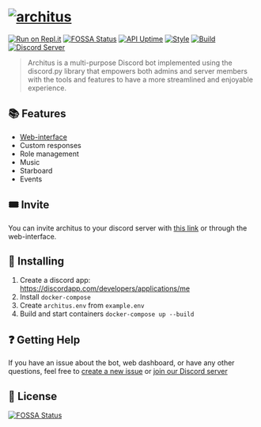 # [![architus](https://i.imgur.com/qfPmMBW.png)](https://archit.us)
[![Run on Repl.it](https://repl.it/badge/github/architus/architus)](https://repl.it/github/architus/architus)
[![FOSSA Status](https://app.fossa.com/api/projects/git%2Bgithub.com%2Farchitus%2Farchitus.svg?type=shield)](https://app.fossa.com/projects/git%2Bgithub.com%2Farchitus%2Farchitus?ref=badge_shield) [![API Uptime](https://img.shields.io/uptimerobot/ratio/7/m782992399-3443671051db8aeaecfe7434.svg?label=API%20uptime)](https://status.archit.us/)
[![Style](https://github.com/architus/architus/workflows/Style/badge.svg?branch=develop)](https://github.com/architus/architus/actions)
[![Build](https://github.com/architus/architus/workflows/Build/badge.svg?branch=develop)](https://github.com/architus/architus/actions)
[![Discord Server](https://img.shields.io/discord/607637793107345431?color=7289DA&logo=discord&logoColor=white)](https://discord.gg/FpyhED)

> Architus is a multi-purpose Discord bot implemented using the discord.py library that empowers both admins and server members with the tools and features to have a more streamlined and enjoyable experience.

## 📚 Features

* [Web-interface](https://archit.us/app)
* Custom responses
* Role management
* Music
* Starboard
* Events

## 🎟 Invite

You can invite architus to your discord server with [this link](https://api.archit.us/invite/0) or through the web-interface.

## 🚀 Installing

1. Create a discord app: https://discordapp.com/developers/applications/me 
2. Install `docker-compose`
3. Create `architus.env` from `example.env`
4. Build and start containers `docker-compose up --build`

## ❓ Getting Help

If you have an issue about the bot, web dashboard, or have any other questions, feel free to [create a new issue](https://github.com/architus/architus/issues/new) or [join our Discord server](https://discord.gg/FpyhED)

## 📜 License

[![FOSSA Status](https://app.fossa.io/api/projects/git%2Bgithub.com%2Farchitus%2Farchitus.svg?type=large)](https://app.fossa.io/projects/git%2Bgithub.com%2Farchitus%2Farchitus?ref=badge_large)

